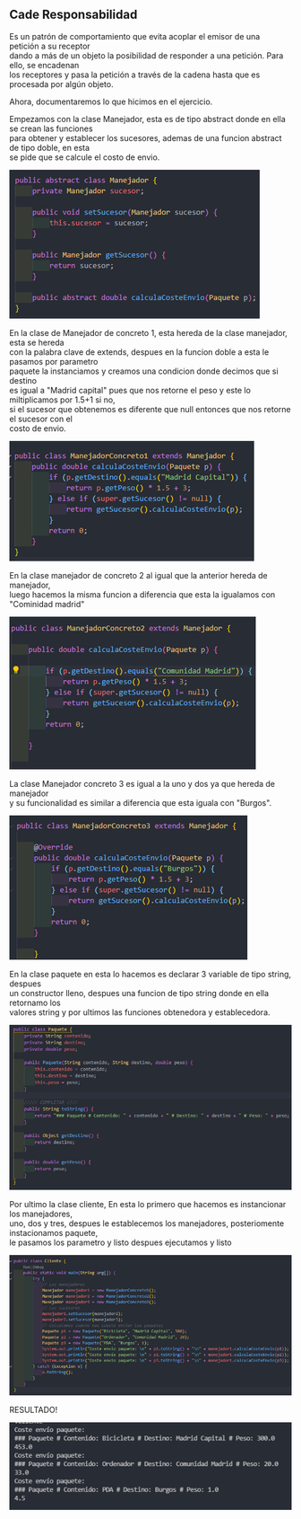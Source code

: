 ## Cade Responsabilidad

Es un patrón de comportamiento que evita acoplar el emisor de una petición a su receptor</br> dando a más de un objeto la posibilidad de responder a una petición. Para ello, se encadenan</br> los receptores y pasa la petición a través de la cadena hasta que es procesada por algún objeto.


Ahora, documentaremos lo que hicimos en el ejercicio.

Empezamos con la clase Manejador, esta es de tipo abstract donde en ella se crean las funciones</br> para obtener y establecer los sucesores, ademas de una funcion abstract de tipo doble, en esta</br> se pide que se calcule el costo de envio.


![Imagen](image/uno.png)


En la clase de Manejador de concreto 1, esta hereda de la clase manejador, esta se hereda</br> con la palabra clave de extends, despues en la funcion doble a esta le pasamos por parametro</br> paquete la instanciamos y creamos una condicion donde decimos que si destino</br> es igual a "Madrid capital" pues que nos retorne el peso y este lo miltiplicamos por 1.5+1 si no,</br> si el sucesor que obtenemos es diferente que null entonces que nos retorne el sucesor con el</br> costo de envio.

![Imagen](image/dos.png)

En la clase manejador de concreto 2 al igual que la anterior hereda de manejador,</br> luego hacemos la misma funcion a diferencia que esta la igualamos con</br> "Cominidad madrid"

![Imagen](image/tres.png)


La clase Manejador concreto 3 es igual a la uno y dos ya que hereda de manejador</br> y su funcionalidad es similar a diferencia que esta iguala con "Burgos".

![Imagen](image/cuatro.png)


En la clase paquete en esta lo hacemos es declarar 3 variable de tipo string, despues</br> un constructor lleno, despues una funcion de tipo string donde en ella retornamo los</br> valores string y por ultimos las funciones obtenedora y establecedora.


![Imagen](image/cinco.png)

Por ultimo la clase cliente, En esta lo primero que hacemos es instancionar los manejadores,</br> uno, dos y tres, despues le establecemos los manejadores, posteriomente instacionamos paquete,</br> le pasamos los parametro y listo despues ejecutamos y listo


![Imagen](image/seis.png)

RESULTADO!


![Imagen](image/siete.png)